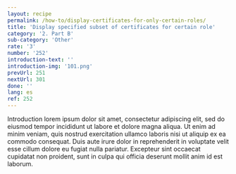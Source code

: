 ```yaml
---
layout: recipe
permalink: /how-to/display-certificates-for-only-certain-roles/
title: 'Display specified subset of certificates for certain role'
category: '2. Part B'
sub-category: 'Other'
rate: '3'
number: '252'
introduction-text: ''
introduction-img: '101.png'
prevUrl: 251
nextUrl: 301
done: ''
lang: es
ref: 252
---
```


Introduction lorem ipsum dolor sit amet, consectetur adipiscing elit, sed do eiusmod tempor incididunt ut labore et dolore magna aliqua. Ut enim ad minim veniam, quis nostrud exercitation ullamco laboris nisi ut aliquip ex ea commodo consequat. Duis aute irure dolor in reprehenderit in voluptate velit esse cillum dolore eu fugiat nulla pariatur. Excepteur sint occaecat cupidatat non proident, sunt in culpa qui officia deserunt mollit anim id est laborum.

